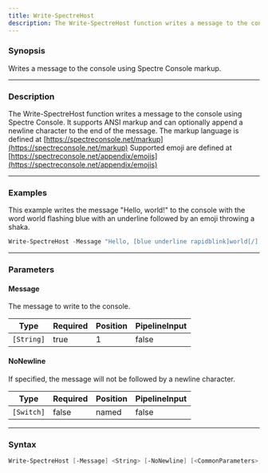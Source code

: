 ```yaml
---
title: Write-SpectreHost
description: The Write-SpectreHost function writes a message to the console using Spectre Console. It supports ANSI markup and can optionally append a newline character to the end of the message.
---
```








### Synopsis
Writes a message to the console using Spectre Console markup.



---


### Description

The Write-SpectreHost function writes a message to the console using Spectre Console. It supports ANSI markup and can optionally append a newline character to the end of the message.
The markup language is defined at [https://spectreconsole.net/markup](https://spectreconsole.net/markup)
Supported emoji are defined at [https://spectreconsole.net/appendix/emojis](https://spectreconsole.net/appendix/emojis)



---


### Examples
This example writes the message "Hello, world!" to the console with the word world flashing blue with an underline followed by an emoji throwing a shaka.

```powershell
Write-SpectreHost -Message "Hello, [blue underline rapidblink]world[/]! :call_me_hand:"
```


---


### Parameters
#### **Message**

The message to write to the console.






|Type      |Required|Position|PipelineInput|
|----------|--------|--------|-------------|
|`[String]`|true    |1       |false        |



#### **NoNewline**

If specified, the message will not be followed by a newline character.






|Type      |Required|Position|PipelineInput|
|----------|--------|--------|-------------|
|`[Switch]`|false   |named   |false        |





---


### Syntax
```powershell
Write-SpectreHost [-Message] <String> [-NoNewline] [<CommonParameters>]
```

